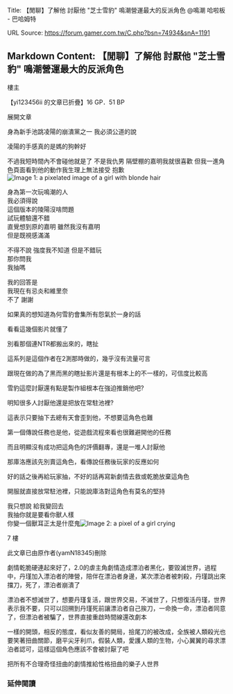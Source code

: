 Title: 【閒聊】了解他 討厭他 "芝士雪豹" 鳴潮營運最大的反派角色 @鳴潮 哈啦板 - 巴哈姆特

URL Source: https://forum.gamer.com.tw/C.php?bsn=74934&snA=1191

Markdown Content:
【閒聊】了解他 討厭他 "芝士雪豹" 鳴潮營運最大的反派角色
------------------------------

樓主

【yi123456ii 的文章已折疊】16 GP．51 BP

展開文章

身為新手池跳凌陽的崩潰黨之一 我必須公道的說

凌陽的手感真的是媽的狗幹好

不過我短時間內不會碰他就是了 不是我仇男 隔壁棚的嘉明我就很喜歡 但我一進角色頁面看到他的動作我生理上無法接受 抱歉![Image 1: a pixelated image of a girl with blonde hair](https://i2.bahamut.com.tw/editor/emotion/8.gif)

身為第一次玩鳴潮的人  
我必須得說  
這個版本的陵陽沒啥問題  
試玩體驗還不錯  
直覺想到原的嘉明 雖然我沒有嘉明  
但是既視感滿滿

不得不說 強度我不知道 但是不錯玩  
那你問我  
我抽嗎

我的回答是  
我現在有忌炎和維里奈  
不了 謝謝

如果真的想知道為何雪豹會集所有怨氣於一身的話

看看這幾個影片就懂了

別看那個連NTR都搬出來的，瞎扯

這系列是這個作者在2測那時做的，幾乎沒有流量可言

跟現在做的為了黑而黑的瞎扯影片還是有根本上的不一樣的，可信度比較高

雪豹這麼討厭還有點是製作組根本在強迫推銷他吧?

明知很多人討厭他還是把放在常駐池裡?

這表示只要抽下去總有天會歪到他，不想要這角色也難

第一個傳說任務也是他，從遊戲流程來看也很難避開他的任務

而且明顯沒有成功把這角色的評價翻專，還是一堆人討厭他

那庫洛應該先別賣這角色，看傳說任務後玩家的反應如何

好的話之後再給玩家抽，不好的話再寫新劇情去救或乾脆放棄這角色

開服就直接放常駐池裡，只能說庫洛對這角色有莫名的堅持

我只想說 給我變回去  
我抽你就是要看你獸人樣  
你變一個獸耳正太是什麼鬼![Image 2: a pixel of a girl crying](https://i2.bahamut.com.tw/editor/emotion/3.gif)

7 樓

此文章已由原作者(yamN18345)刪除

劇情乾脆硬連起來好了，2.0的虐主角劇情造成漂泊者黑化，要毀滅世界，過程中，丹瑾加入漂泊者的陣營，陪伴在漂泊者身邊，某次漂泊者被刺殺，丹瑾跳出來擋刀，死了，漂泊者崩潰了

漂泊者不想滅世了，想要丹瑾复活，跟世界交易，不滅世了，只想復活丹瑾，世界表示我不要，只可以回搠到丹瑾死前讓漂泊者自己挨刀，一命換一命，漂泊者同意了，但漂泊者被騙了，世界直接重啟時間線還改劇本

一樣的開頭，相反的態度，看似友善的開局，撿尾刀的被改成，全族被人類殺光也要笑著扭曲關節，磨平尖牙利爪，假裝人類，愛護人類的生物，小心翼翼的尋求漂泊者認可，這樣這個角色應該不會被討厭了吧

把所有不合理奇怪扭曲的劇情推給性格扭曲的樂子人世界

### 延伸閱讀
